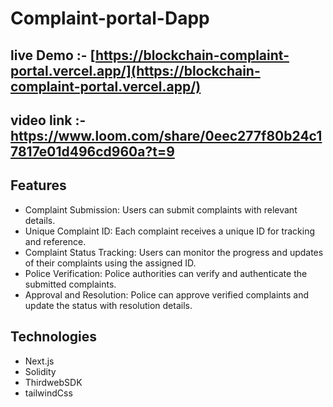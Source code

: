 # Complaint-portal-Dapp


## live Demo :- [https://blockchain-complaint-portal.vercel.app/](https://blockchain-complaint-portal.vercel.app/)

## video link :- https://www.loom.com/share/0eec277f80b24c17817e01d496cd960a?t=9


## Features

- Complaint Submission: Users can submit complaints with relevant details.
- Unique Complaint ID: Each complaint receives a unique ID for tracking and reference.
- Complaint Status Tracking: Users can monitor the progress and updates of their complaints using the assigned ID.
- Police Verification: Police authorities can verify and authenticate the submitted complaints.
- Approval and Resolution: Police can approve verified complaints and update the status with resolution details.

## Technologies

- Next.js
- Solidity
- ThirdwebSDK
- tailwindCss
  
